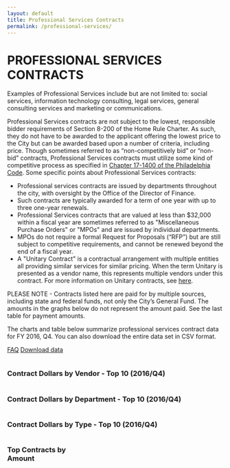 ```yaml
---
layout: default
title: Professional Services Contracts
permalink: /professional-services/
---
```


# PROFESSIONAL SERVICES CONTRACTS

Examples of Professional Services include but are not limited to: social services, information technology consulting, legal services, general consulting services and marketing or communications.

Professional Services contracts are not subject to the lowest, responsible bidder requirements of Section 8-200 of the Home Rule Charter. As such, they do not have to be awarded to the applicant offering the lowest price to the City but can be awarded based upon a number of criteria, including price. Though sometimes referred to as “non-competitively bid” or “non-bid” contracts, Professional Services contracts must utilize some kind of competitive process as specified in [Chapter 17-1400 of the Philadelphia Code](http://phillycode.org/17/17-1400/). Some specific points about Professional Services contracts:

* Professional services contracts are issued by departments throughout the city, with oversight by the Office of the Director of Finance.
* Such contracts are typically awarded for a term of one year with up to three one-year renewals.
* Professional Services contracts that are valued at less than $32,000 within a fiscal year are sometimes referred to as "Miscellaneous Purchase Orders" or "MPOs" and are issued by individual departments.
* MPOs do not require a formal Request for Proposals (“RFP”) but are still subject to competitive requirements, and cannot be renewed beyond the end of a fiscal year.
* A "Unitary Contract" is a contractual arrangement with multiple entities all providing similar services for similar pricing. When the term Unitary is presented as a vendor name, this represents multiple vendors under this contract. For more information on Unitary contracts, see [here](http://cityofphiladelphia.github.io/contracts/professional-services/faq/).

PLEASE NOTE - Contracts listed here are paid for by multiple sources, including state and federal funds, not only the City’s General Fund. The amounts in the graphs below do not represent the amount paid. See the last table for payment amounts.

The charts and table below summarize professional services contract data for FY 2016, Q4. You can also download the entire data set in CSV format.


<a href="faq/" class="button">FAQ</a>
<a href="https://www.opendataphilly.org/dataset/professional-services-contract-data" target="_blank" class="button">Download data</a>

<div class="row">
    <div class="medium-24 columns">
        <h3 class="chart">Contract Dollars by Vendor - Top 10 (2016/Q4)</h3>
        <div id="by_vendor" class="visualization"></div>
    </div>
</div>
<div class="row">
    <div class="medium-24 columns">
        <h3 class="chart">Contract Dollars by Department - Top 10 (2016/Q4)</h3>
        <div id="by_department" class="visualization"></div>
    </div>
</div>
<div class="row">
    <div class="medium-24 columns">
    	<h3 class="chart">Contract Dollars by Type - Top 10 (2016/Q4)</h3>
  	<div id="by_type" class="visualization"></div>
    </div>
</div>
<div class="row">
    <div class="medium-24 columns">
        <h3>Top Contracts by Amount</h3>
        <table id="browse" class="table table-striped"></table>
    </div>
</div>

<script type="text/javascript">
sources = [
  {
    path: '{{ "/professional-services/data/FY-2016-Q4.csv" | prepend: site.baseurl }}',
    cleanCurrency: ['amt', 'tot_payments']
    visualizations: [
      {
        container: '#by_vendor',
        type: 'pie',
        groupBy: 'vendor',
        aggregate: 'amt',
        limit: 10
      },
      {
        container: '#by_department',
        type: 'pie',
        groupBy: 'department_name',
        aggregate: 'amt',
        limit: 10
      },
      {
        container: '#by_type',
        type: 'pie',
        groupBy: 'contract_structure_type',
        aggregate: 'amt',
        limit: 10
      },
      {
        container: '#browse',
        type: 'table',
        columns: {
          'department_name': 'Department',
          'vendor': 'Vendor',
          'contract_structure_type': 'Type',
          'short_desc': 'Description',
          'amt': 'Contract Amount',
          'tot_payments': 'Payments'
        },
        sort: [
          [4, 'desc']
        ]
      }
    ]
  }
];
</script>
